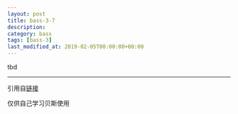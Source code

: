 ```yaml
---
layout: post
title: bass-3-7
description: 
category: bass
tags: [bass-3]
last_modified_at: 2019-02-05T00:00:00+00:00
---
```


tbd

<hr>

引用自[链接](https://www.youtube.com/playlist?list=PLImrzCNnL5Plu8Pk3LFTM1YVgg1UTRy2X)

仅供自己学习贝斯使用


